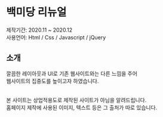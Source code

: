 # 백미당 리뉴얼
제작기간: 2020.11 ~ 2020.12<br />
사용언어: Html / Css / Javascript / jQuery

## 소개
깔끔한 레이아웃과 UI로 기존 웹사이트와는 다른 느낌을 주어<br />
웹사이트의 집중도를 높이고자 하였습니다.<br /><br />

본 사이트는 상업적용도로 제작된 사이트가 아님을 알려드립니다.<br />
홈페이지 제작에 사용된 이미지, 텍스트 등은 그 출처가 따로 있습니다.
